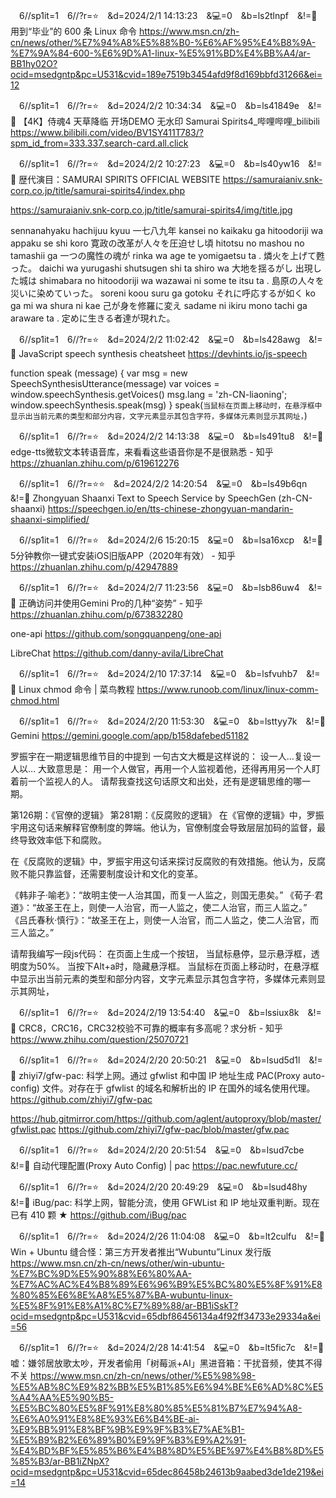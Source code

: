 
　6//sp1it=1　6//?r=⭐　&d=2024/2/1 14:13:23　&💻=0　&b=ls2tlnpf　&!=🌸
用到“毕业”的 600 条 Linux 命令
https://www.msn.cn/zh-cn/news/other/%E7%94%A8%E5%88%B0-%E6%AF%95%E4%B8%9A-%E7%9A%84-600-%E6%9D%A1-linux-%E5%91%BD%E4%BB%A4/ar-BB1hy02O?ocid=msedgntp&pc=U531&cvid=189e7519b3454afd9f8d169bbfd31266&ei=12

　6//sp1it=1　6//?r=⭐　&d=2024/2/2 10:34:34　&💻=0　&b=ls41849e　&!=🌸
【4K】侍魂4 天草降临 开场DEMO 无水印 Samurai Spirits4_哔哩哔哩_bilibili
https://www.bilibili.com/video/BV1SY411T783/?spm_id_from=333.337.search-card.all.click

　6//sp1it=1　6//?r=⭐　&d=2024/2/2 10:27:23　&💻=0　&b=ls40yw16　&!=🌸
歴代演目：SAMURAI SPIRITS OFFICIAL WEBSITE
https://samuraianiv.snk-corp.co.jp/title/samurai-spirits4/index.php

https://samuraianiv.snk-corp.co.jp/title/samurai-spirits4/img/title.jpg

sennanahyaku hachijuu kyuu
一七八九年
kansei no kaikaku ga hitoodoriji wa appaku se shi koro
寛政の改革が人々を圧迫せし頃
hitotsu no mashou no tamashii ga
一つの魔性の魂が
rinka wa age te yomigaetsu ta .
燐火を上げて甦った。
daichi wa yurugashi shutsugen shi ta shiro wa
大地を揺るがし 出現した城は
shimabara no hitoodoriji wa wazawai ni some te itsu ta .
島原の人々を 災いに染めていった。
soreni koou suru ga gotoku
それに呼応するが如く
ko ga mi wa shura ni kae
己が身を修羅に変え
sadame ni ikiru mono tachi ga araware ta .
定めに生きる者達が現れた。

　6//sp1it=1　6//?r=⭐　&d=2024/2/2 11:02:42　&💻=0　&b=ls428awg　&!=🌸
JavaScript speech synthesis cheatsheet
https://devhints.io/js-speech

function speak (message) {
  var msg = new SpeechSynthesisUtterance(message)
  var voices = window.speechSynthesis.getVoices()
  msg.lang = 'zh-CN-liaoning';
  window.speechSynthesis.speak(msg)
}
speak(`
当鼠标在页面上移动时，在悬浮框中显示出当前元素的类型和部分内容，文字元素显示其包含字符，多媒体元素则显示其网址，
`)

　6//sp1it=1　6//?r=⭐　&d=2024/2/2 14:13:38　&💻=0　&b=ls491tu8　&!=🌸
edge-tts微软文本转语音库，来看看这些语音你是不是很熟悉 - 知乎
https://zhuanlan.zhihu.com/p/619612276

　6//sp1it=1　6//?r=⭐⭐　&d=2024/2/2 14:20:54　&💻=0　&b=ls49b6qn　&!=🌸
Zhongyuan Shaanxi Text to Speech Service by SpeechGen (zh-CN-shaanxi)
https://speechgen.io/en/tts-chinese-zhongyuan-mandarin-shaanxi-simplified/

　6//sp1it=1　6//?r=⭐　&d=2024/2/6 15:20:15　&💻=0　&b=lsa16xcp　&!=🌸
5分钟教你一键式安装iOS旧版APP（2020年有效） - 知乎
https://zhuanlan.zhihu.com/p/42947889

　6//sp1it=1　6//?r=⭐　&d=2024/2/7 11:23:56　&💻=0　&b=lsb86uw4　&!=🌸
正确访问并使用Gemini Pro的几种“姿势” - 知乎
https://zhuanlan.zhihu.com/p/673832280

one-api
https://github.com/songquanpeng/one-api

LibreChat
https://github.com/danny-avila/LibreChat

　6//sp1it=1　6//?r=⭐　&d=2024/2/10 17:37:14　&💻=0　&b=lsfvuhb7　&!=🌸
Linux chmod 命令 | 菜鸟教程
https://www.runoob.com/linux/linux-comm-chmod.html

　6//sp1it=1　6//?r=⭐　&d=2024/2/20 11:53:30　&💻=0　&b=lsttyy7k　&!=🌸
Gemini
https://gemini.google.com/app/b158dafebed51182

罗振宇在一期逻辑思维节目的中提到
一句古文大概是这样说的：
设一人…复设一人以…
大致意思是：
用一个人做官，再用一个人监视着他，还得再用另一个人盯着前一个监视人的人。
请帮我查找这句话原文和出处，还有是逻辑思维的哪一期。

第126期：《官僚的逻辑》
第281期：《反腐败的逻辑》
在《官僚的逻辑》中，罗振宇用这句话来解释官僚制度的弊端。他认为，官僚制度会导致层层加码的监督，最终导致效率低下和腐败。

在《反腐败的逻辑》中，罗振宇用这句话来探讨反腐败的有效措施。他认为，反腐败不能只靠监督，还需要制度设计和文化的变革。

《韩非子·喻老》：“故明主使一人治其国，而复一人监之，则国无患矣。”
《荀子·君道》：“故圣王在上，则使一人治官，而一人监之，使二人治官，而三人监之。”
《吕氏春秋·慎行》：“故圣王在上，则使一人治官，而二人监之，使二人治官，而三人监之。”

请帮我编写一段js代码：
在页面上生成一个按钮，
当鼠标悬停，显示悬浮框，透明度为50%。
当按下Alt+a时，隐藏悬浮框。
当鼠标在页面上移动时，在悬浮框中显示出当前元素的类型和部分内容，文字元素显示其包含字符，多媒体元素则显示其网址，

　6//sp1it=1　6//?r=⭐　&d=2024/2/19 13:54:40　&💻=0　&b=lssiux8k　&!=🌸
CRC8，CRC16，CRC32校验不可靠的概率有多高呢？求分析 - 知乎
https://www.zhihu.com/question/25070721

　6//sp1it=1　6//?r=⭐　&d=2024/2/20 20:50:21　&💻=0　&b=lsud5d1l　&!=🌸
zhiyi7/gfw-pac: 科学上网。通过 gfwlist 和中国 IP 地址生成 PAC(Proxy auto-config) 文件。对存在于 gfwlist 的域名和解析出的 IP 在国外的域名使用代理。
https://github.com/zhiyi7/gfw-pac

https://hub.gitmirror.com/https://github.com/aglent/autoproxy/blob/master/gfwlist.pac
https://github.com/zhiyi7/gfw-pac/blob/master/gfw.pac

　6//sp1it=1　6//?r=⭐　&d=2024/2/20 20:51:54　&💻=0　&b=lsud7cbe　&!=🌸
自动代理配置(Proxy Auto Config) | pac
https://pac.newfuture.cc/

　6//sp1it=1　6//?r=⭐　&d=2024/2/20 20:49:29　&💻=0　&b=lsud48hy　&!=🌸
iBug/pac: 科学上网，智能分流，使用 GFWList 和 IP 地址双重判断。现在已有 410 颗 ★
https://github.com/iBug/pac

　6//sp1it=1　6//?r=⭐　&d=2024/2/26 11:04:08　&💻=0　&b=lt2culfu　&!=🌸
Win + Ubuntu 缝合怪：第三方开发者推出“Wubuntu”Linux 发行版
https://www.msn.cn/zh-cn/news/other/win-ubuntu-%E7%BC%9D%E5%90%88%E6%80%AA-%E7%AC%AC%E4%B8%89%E6%96%B9%E5%BC%80%E5%8F%91%E8%80%85%E6%8E%A8%E5%87%BA-wubuntu-linux-%E5%8F%91%E8%A1%8C%E7%89%88/ar-BB1iSskT?ocid=msedgntp&pc=U531&cvid=65dbf86456134a4f92ff34733e29334a&ei=56

　6//sp1it=1　6//?r=⭐　&d=2024/2/28 14:41:54　&💻=0　&b=lt5fic7c　&!=🌸
嘘：嫌邻居放歌太吵，开发者偷用「树莓派+AI」黑进音箱：干扰音频，使其不得不关
https://www.msn.cn/zh-cn/news/other/%E5%98%98-%E5%AB%8C%E9%82%BB%E5%B1%85%E6%94%BE%E6%AD%8C%E5%A4%AA%E5%90%B5-%E5%BC%80%E5%8F%91%E8%80%85%E5%81%B7%E7%94%A8-%E6%A0%91%E8%8E%93%E6%B4%BE-ai-%E9%BB%91%E8%BF%9B%E9%9F%B3%E7%AE%B1-%E5%B9%B2%E6%89%B0%E9%9F%B3%E9%A2%91-%E4%BD%BF%E5%85%B6%E4%B8%8D%E5%BE%97%E4%B8%8D%E5%85%B3/ar-BB1iZNpX?ocid=msedgntp&pc=U531&cvid=65dec86458b24613b9aabed3de1de219&ei=14
